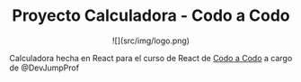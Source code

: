 <h1 align='center'> Proyecto Calculadora - Codo a Codo </h1>

<div align='center'>![](src/img/logo.png)</div>

Calculadora hecha en React para el curso de React de [Codo a Codo](https://agenciadeaprendizaje.bue.edu.ar/codo-a-codo/) a cargo de @DevJumpProf